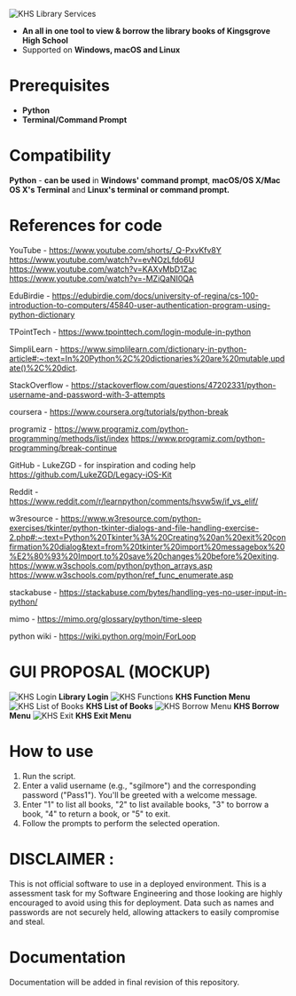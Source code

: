 ![KHS Library Services](khslibraryservices_icon.png)

- **An all in one tool to view & borrow the library books of Kingsgrove High School**
- Supported on **Windows, macOS and Linux**

# Prerequisites
- **Python**
- **Terminal/Command Prompt**

# Compatibility
**Python** - **can be used** in **Windows' command prompt**, **macOS/OS X/Mac OS X's Terminal** and **Linux's terminal or command prompt.**

# References for code
YouTube -
https://www.youtube.com/shorts/_Q-PxvKfv8Y
https://www.youtube.com/watch?v=evNOzLfdo6U
https://www.youtube.com/watch?v=KAXvMbD1Zac
https://www.youtube.com/watch?v=-MZiQaNI0QA

EduBirdie -
https://edubirdie.com/docs/university-of-regina/cs-100-introduction-to-computers/45840-user-authentication-program-using-python-dictionary

TPointTech -
https://www.tpointtech.com/login-module-in-python

SimpliLearn -
https://www.simplilearn.com/dictionary-in-python-article#:~:text=In%20Python%2C%20dictionaries%20are%20mutable,update()%2C%20dict.

StackOverflow -
https://stackoverflow.com/questions/47202331/python-username-and-password-with-3-attempts

coursera -
https://www.coursera.org/tutorials/python-break

programiz -
https://www.programiz.com/python-programming/methods/list/index
https://www.programiz.com/python-programming/break-continue

GitHub - LukeZGD - for inspiration and coding help
https://github.com/LukeZGD/Legacy-iOS-Kit

Reddit -
https://www.reddit.com/r/learnpython/comments/hsvw5w/if_vs_elif/

w3resource -
https://www.w3resource.com/python-exercises/tkinter/python-tkinter-dialogs-and-file-handling-exercise-2.php#:~:text=Python%20Tkinter%3A%20Creating%20an%20exit%20confirmation%20dialog&text=from%20tkinter%20import%20messagebox%20%E2%80%93%20Import,to%20save%20changes%20before%20exiting.
https://www.w3schools.com/python/python_arrays.asp
https://www.w3schools.com/python/ref_func_enumerate.asp

stackabuse -
https://stackabuse.com/bytes/handling-yes-no-user-input-in-python/

mimo -
https://mimo.org/glossary/python/time-sleep

python wiki -
https://wiki.python.org/moin/ForLoop

# GUI PROPOSAL (MOCKUP)
![KHS Login](khslibrarylogin.jpg)
**Library Login**
![KHS Functions](khslibraryfunctionmenu.jpg)
**KHS Function Menu**
![KHS List of Books](khslibrarylistofbooks.jpg)
**KHS List of Books**
![KHS Borrow Menu](khslibraryborrowbook.jpg)
**KHS Borrow Menu**
![KHS Exit](khslibraryexit.jpg)
**KHS Exit Menu**
# How to use
1. Run the script.
2. Enter a valid username (e.g., "sgilmore") and the corresponding password ("Pass1"). You'll be greeted with a welcome message.
3. Enter "1" to list all books, "2" to list available books, "3" to borrow a book, "4" to return a book, or "5" to exit.
4. Follow the prompts to perform the selected operation.
# DISCLAIMER :
This is not official software to use in a deployed environment. This is a assessment task for my Software Engineering and those looking are highly encouraged to avoid using this for deployment. Data such as names and passwords are not securely held, allowing attackers to easily compromise and steal.
# Documentation
Documentation will be added in final revision of this repository.